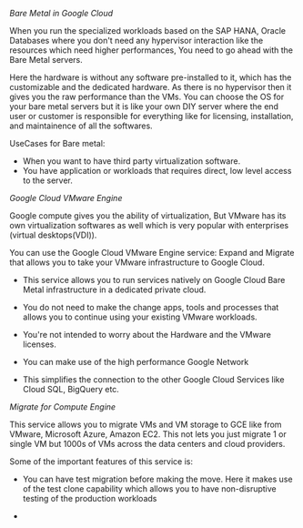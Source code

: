 *Bare Metal in Google Cloud*

When you run the specialized workloads based on the SAP HANA, Oracle Databases where you don't need any hypervisor interaction like the resources which need higher performances, You need to go ahead with the Bare Metal servers.

Here the hardware is without any software pre-installed to it, which has the customizable and the dedicated hardware. As there is no hypervisor then it gives you the raw performance than the VMs. You can choose the OS for your bare metal servers but it is like your own DIY server where the end user or customer is responsible for everything like for licensing, installation, and maintainence of all the softwares.

UseCases for Bare metal:

- When you want to have third party virtualization software.
- You have application or workloads that requires direct, low level access to the server.

*Google Cloud VMware Engine*

Google compute gives you the ability of virtualization, But VMware has its own virtualization softwares as well which is very popular with enterprises (virtual desktops(VDI)).

You can use the Google Cloud VMware Engine service: Expand and Migrate that allows you to take your VMware infrastructure to Google Cloud.

- This service allows you to run services natively on Google Cloud Bare Metal infrastructure in a dedicated private cloud.

- You do not need to make the change apps, tools and processes that allows you to continue using your existing VMware workloads.

- You're not intended to worry about the Hardware and the VMware licenses.

- You can make use of the high performance Google Network

- This simplifies the connection to the other Google Cloud Services like Cloud SQL, BigQuery etc.

*Migrate for Compute Engine*

This service allows you to migrate VMs and VM storage to GCE like from VMware, Microsoft Azure, Amazon EC2. This not lets you just migrate 1 or single VM but 1000s of VMs across the data centers and cloud providers.

Some of the important features of this service is:

- You can have test migration before making the move. Here it makes use of the test clone capability which allows you to have non-disruptive testing of the production workloads 

- 